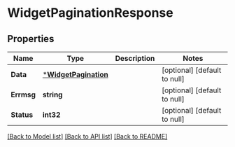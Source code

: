 # WidgetPaginationResponse

## Properties
Name | Type | Description | Notes
------------ | ------------- | ------------- | -------------
**Data** | [***WidgetPagination**](WidgetPagination.md) |  | [optional] [default to null]
**Errmsg** | **string** |  | [optional] [default to null]
**Status** | **int32** |  | [optional] [default to null]

[[Back to Model list]](../README.md#documentation-for-models) [[Back to API list]](../README.md#documentation-for-api-endpoints) [[Back to README]](../README.md)


